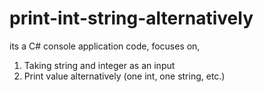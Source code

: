 # print-int-string-alternatively
its a C# console application code, focuses on,
1) Taking string and integer as an input
2) Print value alternatively (one int, one string, etc.)
